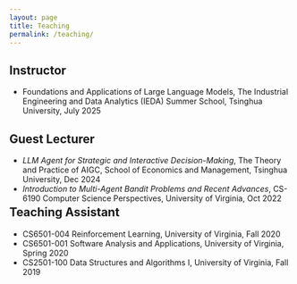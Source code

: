 ```yaml
---
layout: page
title: Teaching
permalink: /teaching/
---
```

## Instructor
- Foundations and Applications of Large Language Models, The Industrial Engineering and Data Analytics (IEDA) Summer School, Tsinghua University, July 2025

## Guest Lecturer
- *LLM Agent for Strategic and Interactive Decision-Making*, The Theory and Practice of AIGC, School of Economics and Management, Tsinghua University, Dec 2024
- *Introduction to Multi-Agent Bandit Problems and Recent Advances*, CS-6190 Computer Science Perspectives, University of Virginia, Oct 2022

<div class="masthead" style="margin-top: -25px;margin-bottom: -15;"> </div>

## Teaching Assistant
- CS6501-004 Reinforcement Learning, University of Virginia, Fall 2020
- CS6501-001 Software Analysis and Applications, University of Virginia, Spring 2020
- CS2501-100 Data Structures and Algorithms I, University of Virginia, Fall 2019
